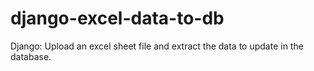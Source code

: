 django-excel-data-to-db
=======================

Django: Upload an excel sheet file and extract the data to update in the database.
